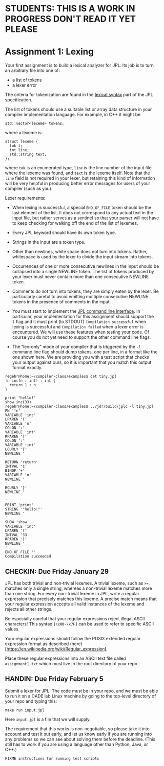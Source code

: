 # STUDENTS: THIS IS A WORK IN PROGRESS DON'T READ IT YET PLEASE

# Assignment 1: Lexing

Your first assignment is to build a lexical analyzer for JPL. Its job
is to turn an arbitrary file into one of:

- a list of tokens
- a lexer error

The criteria for tokenization are found in the [lexical
syntax](https://github.com/utah-cs4470-sp21/jpl/blob/main/spec.md#lexical-syntax)
part of the JPL specification.

The list of tokens should use a suitable list or array data structure
in your compiler implementation language. For example, in C++ it might be:

```
std::vector<lexeme> tokens;
```

where a lexeme is:

```
struct lexeme {
  tok t;
  int line;
  std::string text;
};
```

where `tok` is an enumerated type, `line` is the line number of the
input file where the lexeme was found, and `text` is the lexeme
itself. Note that the `line` field is not required in your lexer, but
retaining this kind of information will be very helpful in producing
better error messages for users of your compiler (such as you).

Lexer requirements:

- When lexing is successful, a special `END_OF_FILE` token should be
  the last element of the list. It does not correspond to any actual
  text in the input file, but rather serves as a sentinel so that your
  parser will not have to keep checking for walking off the end of the
  list of lexemes.

- Every JPL keyword should have its own token type.

- Strings in the input are a token type.

- Other than newlines, white space does not turn into tokens. Rather,
  whitespace is used by the lexer to divide the input stream into
  tokens.

- Occurrences of one or more consecutive newlines in the input should
  be collapsed into a single NEWLINE token. The list of tokens
  produced by your lexer must never contain more than one consecutive
  NEWLINE token.

- Comments do not turn into tokens, they are simply eaten by the
  lexer. Be particularly careful to avoid emitting multiple
  consecutive NEWLINE tokens in the presence of comments in the input.

- You must start to implement the [JPL command line
  interface](https://github.com/utah-cs4470-sp21/jpl/blob/main/spec.md#jpl-compiler-command-line-interface).
  In particular, your implementation for this assignment should
  support the `-l` flag and it must print (to STDOUT) `Compilation
  successful` when lexing is successful and `Compilation failed` when
  a lexer error is encountered. We will use these features when
  testing your code. Of course you do not yet need to support the
  other command line flags.

- The "lex-only" mode of your compiler that is triggered by the `-l`
  command line flag should dump tokens, one per line, in a format like
  the one shown here. We are providing you with a test script that
  checks your output against ours, so it is important that you match
  this output format exactly.

```
regehr@home:~/compiler-class/examples$ cat tiny.jpl
fn inc(n : int) : int {
  return 1 + n
}

print "hello!"
show inc(33)
regehr@home:~/compiler-class/examples$ ../jdr/build/jplc -l tiny.jpl
FN 'fn'
VARIABLE 'inc'
LPAREN '('
VARIABLE 'n'
COLON ':'
VARIABLE 'int'
RPAREN ')'
COLON ':'
VARIABLE 'int'
LCURLY '{'
NEWLINE '
'
RETURN 'return'
INTVAL '1'
BINOP '+'
VARIABLE 'n'
NEWLINE '
'
RCURLY '}'
NEWLINE '

'
PRINT 'print'
STRING '"hello!"'
NEWLINE '
'
SHOW 'show'
VARIABLE 'inc'
LPAREN '('
INTVAL '33'
RPAREN ')'
NEWLINE '
'
END_OF_FILE ''
Compilation succeeded
```

## CHECKIN: Due Friday January 29

JPL has both trivial and non-trivial lexemes. A trivial lexeme, such
as `>=`, matches only a single string, whereas a non-trivial lexeme
matches more than one string. For every non-trivial lexeme in JPL,
write a regular expression that precisely matches this lexeme. A
precise match means that your regular expression accepts all valid
instances of the lexeme and rejects all other strings.

Be especially careful that your regular expressions reject illegal
ASCII characters! This syntax `[\x00-\x7F]` can be used to refer to
specific ASCII values.


Your regular expressions should follow the POSIX extended regular
expression format as described
(here)[https://en.wikipedia.org/wiki/Regular_expression].

Place these regular expressions into an ASCII text file called
`assignment1.txt` which must live in the root directory of your repo.

## HANDIN: Due Friday February 5

Submit a lexer for JPL. The code must be in your repo, and we must be
able to run it on a CADE lab Linux machine by going to the top-level
directory of your repo and typing this:

```
make run input.jpl
```

Here `input.jpl` is a file that we will supply.

The requirement that this works is non-negotiable, so please take it
into account and test it out early, and let us know early if you are
running into any problems so we can see about solving them before the
deadline. (This still has to work if you are using a language other
than Python, Java, or C++.)

```
FIXME instructions for running test scripts
```

